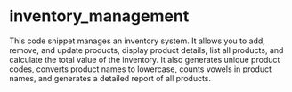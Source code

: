 # inventory_management

This code snippet manages an inventory system. It allows you to add, remove, and update products, display product details,
list all products, and calculate the total value of the inventory. It also generates unique product codes, 
converts product names to lowercase, counts vowels in product names, and generates a detailed report of all products.
